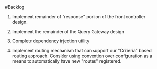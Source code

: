 #Backlog

1. Implement remainder of "response" portion of the front controller design.

2. Implement the remainder of the Query Gateway design

3. Complete dependency injection utility

4. Implement routing mechanism that can support our "Critieria" based routing approach. Consider using convention over configuration as a means to automatically have new "routes" registered.
